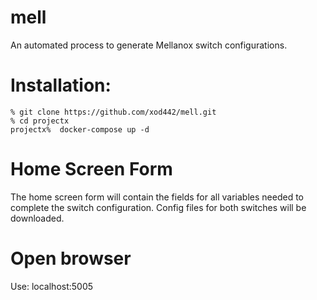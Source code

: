 # mell
An automated process to generate Mellanox switch configurations.



# Installation:
```
% git clone https://github.com/xod442/mell.git
% cd projectx
projectx%  docker-compose up -d
```

# Home Screen Form
The home screen form will contain the fields for all variables needed to
complete the switch configuration. Config files for both switches will be
downloaded.

# Open browser
Use: localhost:5005
